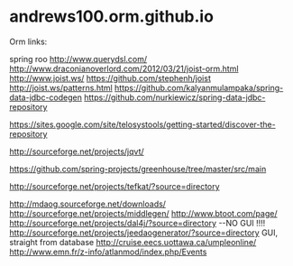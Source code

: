 andrews100.orm.github.io
========================

Orm links:

spring roo
http://www.querydsl.com/
http://www.draconianoverlord.com/2012/03/21/joist-orm.html
http://www.joist.ws/  https://github.com/stephenh/joist http://joist.ws/patterns.html
https://github.com/kalyanmulampaka/spring-data-jdbc-codegen
https://github.com/nurkiewicz/spring-data-jdbc-repository

https://sites.google.com/site/telosystools/getting-started/discover-the-repository

http://sourceforge.net/projects/jqvt/


https://github.com/spring-projects/greenhouse/tree/master/src/main

http://sourceforge.net/projects/tefkat/?source=directory

http://mdaog.sourceforge.net/downloads/
http://sourceforge.net/projects/middlegen/
http://www.btoot.com/page/
http://sourceforge.net/projects/dal4j/?source=directory --NO GUI !!!!
http://sourceforge.net/projects/jeedaogenerator/?source=directory GUI, straight from database
http://cruise.eecs.uottawa.ca/umpleonline/
http://www.emn.fr/z-info/atlanmod/index.php/Events
